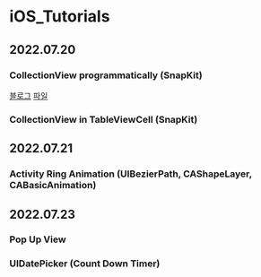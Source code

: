 # iOS_Tutorials

## 2022.07.20
### CollectionView programmatically (SnapKit)
[블로그](https://ekko.tistory.com/6?category=983943)
[파일](https://github.com/Ekko0701/iOS_Tutorials/tree/main/CollectionView_Programmatically_Tutorial)
### CollectionView in TableViewCell (SnapKit)

## 2022.07.21
### Activity Ring Animation (UIBezierPath, CAShapeLayer, CABasicAnimation)

## 2022.07.23 
### Pop Up View
### UIDatePicker (Count Down Timer)
